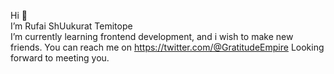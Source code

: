 Hi 👋   
I’m Rufai ShUukurat Temitope  
I’m currently learning frontend development, and i wish to make new friends. 
You can reach me on https://twitter.com/@GratitudeEmpire 
Looking forward to meeting you.

<!---
Gratitude299/Gratitude299 is a ✨ special ✨ repository because its `README.md` (this file) appears on your GitHub profile.
You can click the Preview link to take a look at your changes.
--->
